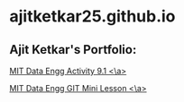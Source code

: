 # ajitketkar25.github.io
## Ajit Ketkar's Portfolio:
<a href=http://github.com/ajitketkar25.github.io/CDE-Activity-9.1> MIT Data Engg Activity 9.1 <\a>

<a href=http://github.com/ajitketkar25.github.io/GitHubMiniLesson> MIT Data Engg GIT Mini Lesson <\a>
